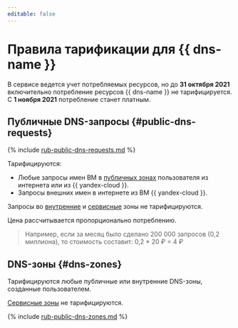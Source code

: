 ```yaml
---
editable: false
---
```


# Правила тарификации для {{ dns-name }}

В сервисе ведется учет потребляемых ресурсов, но до **31 октября 2021** включительно потребление ресурсов {{ dns-name }} не тарифицируется. С **1 ноября 2021** потребление станет платным.

## Публичные DNS-запросы {#public-dns-requests}


{% include [rub-public-dns-requests.md](../_pricing/dns/rub-public-dns-requests.md) %}



Тарифицируются: 

* Любые запросы имен ВМ в [публичных зонах](concepts/dns-zone.md#public-zones) пользователя из интернета или из {{ yandex-cloud }}.
* Запросы внешних имен в интернете из ВМ {{ yandex-cloud }}. 

Запросы во [внутренние](concepts/dns-zone.md#private-zones) и [сервисные](concepts/dns-zone.md#service-zones) зоны не тарифицируются.

Цена рассчитывается пропорционально потреблению.

> Например, если за месяц было сделано 200 000 запросов (0,2 миллиона), то стоимость составит:
> 0,2 * 20 ₽ = 4 ₽

## DNS-зоны {#dns-zones}

Тарифицируются любые публичные или внутренние DNS-зоны, созданные пользователем. 

[Сервисные зоны](concepts/dns-zone.md#service-zones) не тарифицируются.


{% include [rub-public-dns-zones.md](../_pricing/dns/rub-dns-zones.md) %}


